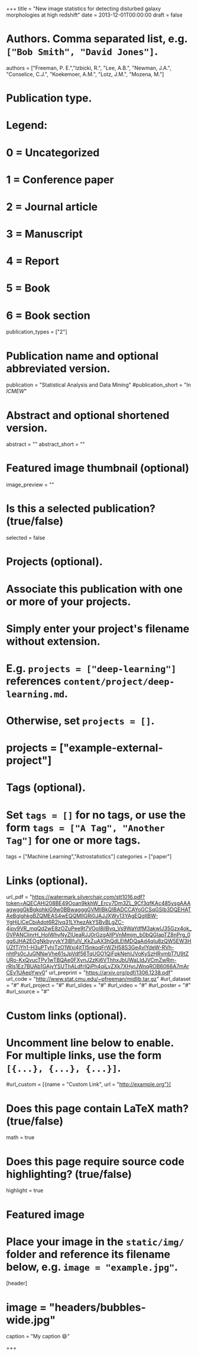 +++
title = "New image statistics for detecting disturbed galaxy morphologies at high redshift"
date = 2013-12-01T00:00:00
draft = false

# Authors. Comma separated list, e.g. `["Bob Smith", "David Jones"]`.
authors = ["Freeman, P. E.","Izbicki, R.", "Lee, A.B.", "Newman, J.A.", "Conselice, C.J.", "Koekemoer, A.M.", "Lotz, J.M.", "Mozena, M."]

# Publication type.
# Legend:
# 0 = Uncategorized
# 1 = Conference paper
# 2 = Journal article
# 3 = Manuscript
# 4 = Report
# 5 = Book
# 6 = Book section
publication_types = ["2"]

# Publication name and optional abbreviated version.
publication = "Statistical Analysis and Data Mining"
#publication_short = "In *ICMEW*"

# Abstract and optional shortened version.
abstract = ""
abstract_short = ""

# Featured image thumbnail (optional)
image_preview = ""

# Is this a selected publication? (true/false)
selected = false

# Projects (optional).
#   Associate this publication with one or more of your projects.
#   Simply enter your project's filename without extension.
#   E.g. `projects = ["deep-learning"]` references `content/project/deep-learning.md`.
#   Otherwise, set `projects = []`.
# projects = ["example-external-project"]

# Tags (optional).
#   Set `tags = []` for no tags, or use the form `tags = ["A Tag", "Another Tag"]` for one or more tags.
tags = ["Machine Learning","Astrostatistics"]
categories = ["paper"]

# Links (optional).
url_pdf = "https://watermark.silverchair.com/stt1016.pdf?token=AQECAHi208BE49Ooan9kkhW_Ercy7Dm3ZL_9Cf3qfKAc485ysgAAAagwggGkBgkqhkiG9w0BBwagggGVMIIBkQIBADCCAYoGCSqGSIb3DQEHATAeBglghkgBZQMEAS4wEQQMlIGRi0JAJJXWv13YAgEQgIIBW-YgHjLlCeCbiAdot6R2lvq31LYhezAkYSBvBLgZC-4ipv9VR_mqQd2wE8zOZuPee9t7VOoI8iIBvq_Vs9WaYdfM3akwlJ35Gzx4ok_0VPANClinrH_HolWhyNyZlUeaRJJ0rGzgAIlPVnMmjm_b0bQGIapTZ8nPrg_0gg6JHA2EOgNkbyyykY3lBfulV_KkZuAX3hQdLEtMDQaAd4qIu8zQW5EW3HUZfTjYh1-H3uPTyhiTzO1Wxi4jtTl5nkoqFrWZH58S3Ge4vlYdeW-RVh-nhtPs0cJuGNNwVhe61sJpVdf56TqUGO1QiFpkNehIJVoKySzHRvmbT7U9tZURo-KxQvucTPy1wTBQAe0FXynJ2zKi6VThhxJbUWaLIdJVCmZwRm-rRIs1Ez7BUAb1GAjvYSUThALdfrIQjPh4qiLvZXk7XHyrJWnqROB6066A7mArCEv1UAepYwv0"
url_preprint = "https://arxiv.org/pdf/1306.1238.pdf"
url_code = "http://www.stat.cmu.edu/~pfreeman/midlib.tar.gz"
#url_dataset = "#"
#url_project = "#"
#url_slides = "#"
#url_video = "#"
#url_poster = "#"
#url_source = "#"

# Custom links (optional).
#   Uncomment line below to enable. For multiple links, use the form `[{...}, {...}, {...}]`.
#url_custom = [{name = "Custom Link", url = "http://example.org"}]

# Does this page contain LaTeX math? (true/false)
math = true

# Does this page require source code highlighting? (true/false)
highlight = true

# Featured image
# Place your image in the `static/img/` folder and reference its filename below, e.g. `image = "example.jpg"`.
[header]
# image = "headers/bubbles-wide.jpg"
caption = "My caption :smile:"

+++

